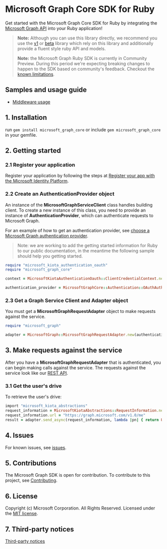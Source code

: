 # Microsoft Graph Core SDK for Ruby

Get started with the Microsoft Graph Core SDK for Ruby by integrating the [Microsoft Graph API](https://learn.microsoft.com/graph/overview) into your Ruby application!

> **Note:** Although you can use this library directly, we recommend you use the [v1](https://github.com/microsoftgraph/msgraph-sdk-ruby) or [beta](https://github.com/microsoftgraph/msgraph-beta-sdk-ruby) library which rely on this library and additionally provide a fluent style ruby API and models.
>
> **Note:** the Microsoft Graph Ruby SDK is currently in Community Preview. During this period we're expecting breaking changes to happen to the SDK based on community's feedback. Checkout the [known limitations](https://github.com/microsoftgraph/msgraph-sdk-ruby-core/issues/1).

## Samples and usage guide

- [Middleware usage](https://github.com/microsoftgraph/msgraph-sdk-design/)

## 1. Installation

run `gem install microsoft_graph_core` or include `gem microsoft_graph_core` in your gemfile.

## 2. Getting started

### 2.1 Register your application

Register your application by following the steps at [Register your app with the Microsoft Identity Platform](https://learn.microsoft.com/graph/auth-register-app-v2).

### 2.2 Create an AuthenticationProvider object

An instance of the **MicrosoftGraphServiceClient** class handles building client. To create a new instance of this class, you need to provide an instance of **AuthenticationProvider**, which can authenticate requests to Microsoft Graph.

For an example of how to get an authentication provider, see [choose a Microsoft Graph authentication provider](https://learn.microsoft.com/graph/sdks/choose-authentication-providers?tabs=Ruby).

> Note: we are working to add the getting started information for Ruby to our public documentation, in the meantime the following sample should help you getting started.

```Ruby
require "microsoft_kiota_authentication_oauth"
require "microsoft_graph_core"

context = MicrosoftKiotaAuthenticationOauth::ClientCredentialContext.new("<the tenant id from your app registration>", "<the client id from your app registration>", "<the client secret from your app registration>")

authentication_provider = MicrosoftGraphCore::Authentication::OAuthAuthenticationProvider.new(context, nil, ["Files.Read"])
```

### 2.3 Get a Graph Service Client and Adapter object

You must get a **MicrosoftGraphRequestAdapter** object to make requests against the service.

```ruby
require "microsoft_graph"

adapter = MicrosoftGraph::MicrosoftGraphRequestAdapter.new(authentication_provider)
```

## 3. Make requests against the service

After you have a **MicrosoftGraphRequestAdapter** that is authenticated, you can begin making calls against the service. The requests against the service look like our [REST API](https://learn.microsoft.com/graph/api/overview?view=graph-rest-1.0).

### 3.1 Get the user's drive

To retrieve the user's drive:

```ruby
import "microsoft_kiota_abstractions"
request_information = MicrosoftKiotaAbstractions::RequestInformation.new
request_information.url = "https://graph.microsoft.com/v1.0/me"
result = adapter.send_async(request_information, lambda |pn| { return UserModel.new }, nil, nil).resume
```

## 4. Issues

For known issues, see [issues](https://github.com/MicrosoftGraph/msgraph-sdk-ruby-core/issues).

## 5. Contributions

The Microsoft Graph SDK is open for contribution. To contribute to this project, see [Contributing](https://github.com/microsoftgraph/msgraph-sdk-ruby-core/blob/main/CONTRIBUTING.md).

## 6. License

Copyright (c) Microsoft Corporation. All Rights Reserved. Licensed under the [MIT license](LICENSE).

## 7. Third-party notices

[Third-party notices](THIRD%20PARTY%20NOTICES)
